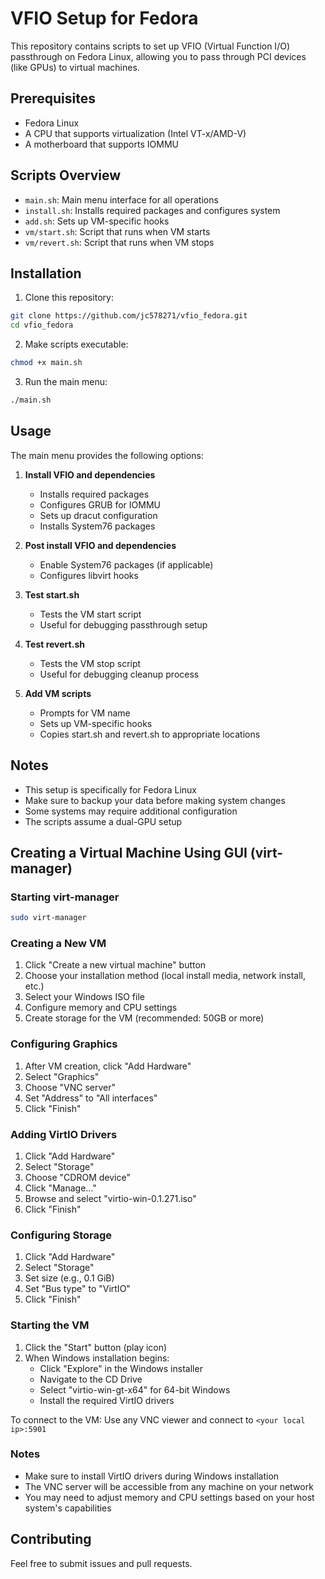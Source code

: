 # VFIO Setup for Fedora

This repository contains scripts to set up VFIO (Virtual Function I/O) passthrough on Fedora Linux, allowing you to pass through PCI devices (like GPUs) to virtual machines.

## Prerequisites

- Fedora Linux
- A CPU that supports virtualization (Intel VT-x/AMD-V)
- A motherboard that supports IOMMU

## Scripts Overview

- `main.sh`: Main menu interface for all operations
- `install.sh`: Installs required packages and configures system
- `add.sh`: Sets up VM-specific hooks
- `vm/start.sh`: Script that runs when VM starts
- `vm/revert.sh`: Script that runs when VM stops

## Installation

1. Clone this repository:
```bash
git clone https://github.com/jc578271/vfio_fedora.git
cd vfio_fedora
```

2. Make scripts executable:
```bash
chmod +x main.sh
```

3. Run the main menu:
```bash
./main.sh
```

## Usage

The main menu provides the following options:

1. **Install VFIO and dependencies**
   - Installs required packages
   - Configures GRUB for IOMMU
   - Sets up dracut configuration
   - Installs System76 packages

2. **Post install VFIO and dependencies**
   - Enable System76 packages (if applicable)
   - Configures libvirt hooks

3. **Test start.sh**
   - Tests the VM start script
   - Useful for debugging passthrough setup

4. **Test revert.sh**
   - Tests the VM stop script
   - Useful for debugging cleanup process

5. **Add VM scripts**
   - Prompts for VM name
   - Sets up VM-specific hooks
   - Copies start.sh and revert.sh to appropriate locations

## Notes

- This setup is specifically for Fedora Linux
- Make sure to backup your data before making system changes
- Some systems may require additional configuration
- The scripts assume a dual-GPU setup

## Creating a Virtual Machine Using GUI (virt-manager)

### Starting virt-manager
```bash
sudo virt-manager
```

### Creating a New VM
1. Click "Create a new virtual machine" button
2. Choose your installation method (local install media, network install, etc.)
3. Select your Windows ISO file
4. Configure memory and CPU settings
5. Create storage for the VM (recommended: 50GB or more)

### Configuring Graphics
1. After VM creation, click "Add Hardware"
2. Select "Graphics"
3. Choose "VNC server"
4. Set "Address" to "All interfaces"
5. Click "Finish"

### Adding VirtIO Drivers
1. Click "Add Hardware"
2. Select "Storage"
3. Choose "CDROM device"
4. Click "Manage..."
5. Browse and select "virtio-win-0.1.271.iso"
6. Click "Finish"

### Configuring Storage
1. Click "Add Hardware"
2. Select "Storage"
3. Set size (e.g., 0.1 GiB)
4. Set "Bus type" to "VirtIO"
5. Click "Finish"

### Starting the VM
1. Click the "Start" button (play icon)
2. When Windows installation begins:
   - Click "Explore" in the Windows installer
   - Navigate to the CD Drive
   - Select "virtio-win-gt-x64" for 64-bit Windows
   - Install the required VirtIO drivers

To connect to the VM: Use any VNC viewer and connect to `<your local ip>:5901`

### Notes
- Make sure to install VirtIO drivers during Windows installation
- The VNC server will be accessible from any machine on your network
- You may need to adjust memory and CPU settings based on your host system's capabilities

## Contributing

Feel free to submit issues and pull requests.
